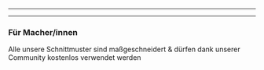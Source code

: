 ***

***

### Für Macher/innen

Alle unsere Schnittmuster sind maßgeschneidert & dürfen dank unserer Community kostenlos verwendet werden
